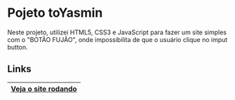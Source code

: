 
# Pojeto toYasmin

Neste projeto, utilizei HTML5, CSS3 e JavaScript para fazer um site simples com o "BOTÃO FUJÃO", onde impossibilita de que o usuário clique no imput button.

## Links

| [Veja o site rodando](https://lucasbrito13.github.io/toyasmin/)
| -
